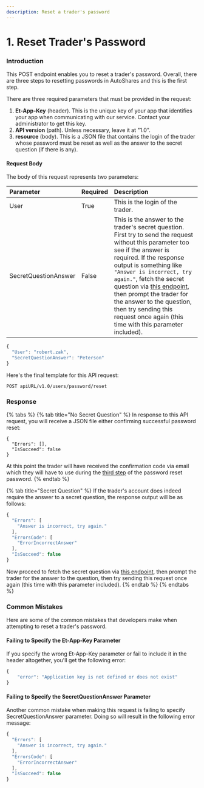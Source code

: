 ```yaml
---
description: Reset a trader's password
---
```


# 1. Reset Trader's Password

### Introduction

This POST endpoint enables you to reset a trader's password. Overall, there are three steps to resetting passwords in AutoShares and this is the first step. 

There are three required parameters that must be provided in the request:

1. **Et-App-Key** \(header\). This is the unique key of your app that identifies your app when communicating with our service. Contact your administrator to get this key.
2. **API version** \(path\). Unless necessary, leave it at "1.0".
3. **resource** \(body\). This is a JSON file that contains the login of the trader whose password must be reset as well as the answer to the secret question \(if there is any\).

#### Request Body

The body of this request represents two parameters:

| Parameter | Required | Description |
| :--- | :--- | :--- |
| User | True | This is the login of the trader. |
| SecretQuestionAnswer | False | This is the answer to the trader's secret question. First try to send the request without this parameter too see if the answer is required. If the response output is something like `"Answer is incorrect, try again."`, fetch the secret question via [this endpoint](2.-retrieve-the-secret-question.md), then prompt the trader for the answer to the question, then try sending this request once again \(this time with this parameter included\). |

```javascript
{
  "User": "robert.zak",
  "SecretQuestionAnswer": "Peterson"
}
```

Here's the final template for this API request:

```text
POST apiURL/v1.0/users/password/reset
```

### Response

{% tabs %}
{% tab title="No Secret Question" %}
In response to this API request, you will receive a JSON file either confirming successful password reset:

```text
{
  "Errors": [],
  "IsSucceed": false
}
```

At this point the trader will have received the confirmation code via email which they will have to use during the [third step](2.-generate-a-token-for-a-new-password.md) of the password reset password.
{% endtab %}

{% tab title="Secret Question" %}
If the trader's account does indeed require the answer to a secret question, the response output will be as follows:

```javascript
{
  "Errors": [
    "Answer is incorrect, try again."
  ],
  "ErrorsCode": [
    "ErrorIncorrectAnswer"
  ],
  "IsSucceed": false
}
```

Now proceed to fetch the secret question via [this endpoint](2.-retrieve-the-secret-question.md), then prompt the trader for the answer to the question, then try sending this request once again \(this time with this parameter included\).
{% endtab %}
{% endtabs %}

### Common Mistakes

Here are some of the common mistakes that developers make when attempting to reset a trader's password.

#### Failing to Specify the Et-App-Key Parameter

If you specify the wrong Et-App-Key parameter or fail to include it in the header altogether, you'll get the following error:

```javascript
{
    "error": "Application key is not defined or does not exist"
}
```

#### Failing to Specify the SecretQuestionAnswer Parameter

Another common mistake when making this request is failing to specify SecretQuestionAnswer parameter. Doing so will result in the following error message:

```javascript
{
  "Errors": [
    "Answer is incorrect, try again."
  ],
  "ErrorsCode": [
    "ErrorIncorrectAnswer"
  ],
  "IsSucceed": false
}
```

